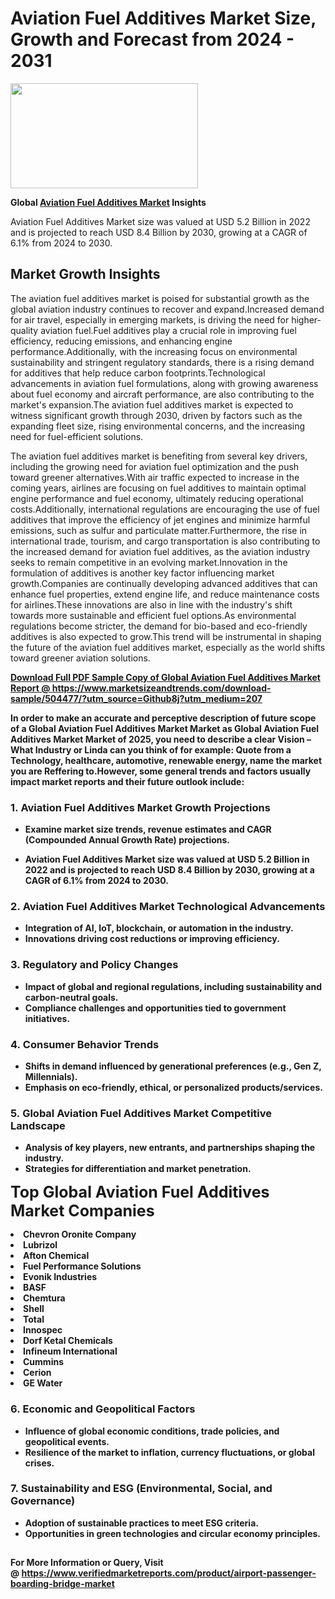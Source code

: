 <H1>Aviation Fuel Additives Market Size, Growth and Forecast from 2024 - 2031</H1><img class="aligncenter size-medium wp-image-584254" src="https://thirdeyenews.in/wp-content/uploads/2024/09/Global-Market-Research-300x168.jpeg" alt="" width="300" height="168" /><p><strong>Global&nbsp;<a href="https://www.marketsizeandtrends.com/download-sample/504477/?utm_source=Github8j?utm_medium=207">Aviation Fuel Additives Market</a> Insights</strong></p><p>Aviation Fuel Additives Market size was valued at USD 5.2 Billion in 2022 and is projected to reach USD 8.4 Billion by 2030, growing at a CAGR of 6.1% from 2024 to 2030.</p><p><h2>Market Growth Insights</h2> <p>The aviation fuel additives market is poised for substantial growth as the global aviation industry continues to recover and expand.Increased demand for air travel, especially in emerging markets, is driving the need for higher-quality aviation fuel.Fuel additives play a crucial role in improving fuel efficiency, reducing emissions, and enhancing engine performance.Additionally, with the increasing focus on environmental sustainability and stringent regulatory standards, there is a rising demand for additives that help reduce carbon footprints.Technological advancements in aviation fuel formulations, along with growing awareness about fuel economy and aircraft performance, are also contributing to the market's expansion.The aviation fuel additives market is expected to witness significant growth through 2030, driven by factors such as the expanding fleet size, rising environmental concerns, and the increasing need for fuel-efficient solutions.</p> <p><strong><a href="#"></a></strong></p> <p>The aviation fuel additives market is benefiting from several key drivers, including the growing need for aviation fuel optimization and the push toward greener alternatives.With air traffic expected to increase in the coming years, airlines are focusing on fuel additives to maintain optimal engine performance and fuel economy, ultimately reducing operational costs.Additionally, international regulations are encouraging the use of fuel additives that improve the efficiency of jet engines and minimize harmful emissions, such as sulfur and particulate matter.Furthermore, the rise in international trade, tourism, and cargo transportation is also contributing to the increased demand for aviation fuel additives, as the aviation industry seeks to remain competitive in an evolving market.Innovation in the formulation of additives is another key factor influencing market growth.Companies are continually developing advanced additives that can enhance fuel properties, extend engine life, and reduce maintenance costs for airlines.These innovations are also in line with the industry's shift towards more sustainable and efficient fuel options.As environmental regulations become stricter, the demand for bio-based and eco-friendly additives is also expected to grow.This trend will be instrumental in shaping the future of the aviation fuel additives market, especially as the world shifts toward greener aviation solutions.</p> <p><strong><a href="#"></p><p><span class=""><strong>Download Full PDF Sample Copy of Global Aviation Fuel Additives Market Report</strong> @ <a href="https://www.marketsizeandtrends.com/download-sample/504477/?utm_source=Github8j?utm_medium=207" target="_blank">https://www.marketsizeandtrends.com/download-sample/504477/?utm_source=Github8j?utm_medium=207</a></span></p><p>In order to make an accurate and perceptive description of future scope of a Global&nbsp;Aviation Fuel Additives Market Market as Global&nbsp;Aviation Fuel Additives Market Market of 2025, you need to describe a clear Vision &ndash; What Industry or Linda can you think of for example: Quote from a Technology, healthcare, automotive, renewable energy, name the market you are Reffering to.However, some general trends and factors usually impact market reports and their future outlook include:</p><h3>1.&nbsp;<strong>Aviation Fuel Additives Market Growth Projections</strong></h3><ul><li>Examine market size trends, revenue estimates and CAGR (Compounded Annual Growth Rate) projections.</li><li><p>Aviation Fuel Additives Market size was valued at USD 5.2 Billion in 2022 and is projected to reach USD 8.4 Billion by 2030, growing at a CAGR of 6.1% from 2024 to 2030.</p></li></ul><h3>2.&nbsp;<strong>Aviation Fuel Additives Market Technological Advancements</strong></h3><ul><li>Integration of AI, IoT, blockchain, or automation in the industry.</li><li>Innovations driving cost reductions or improving efficiency.</li></ul><h3>3.&nbsp;<strong>Regulatory and Policy Changes</strong></h3><ul><li>Impact of global and regional regulations, including sustainability and carbon-neutral goals.</li><li>Compliance challenges and opportunities tied to government initiatives.</li></ul><h3>4.&nbsp;<strong>Consumer Behavior Trends</strong></h3><ul><li>Shifts in demand influenced by generational preferences (e.g., Gen Z, Millennials).</li><li>Emphasis on eco-friendly, ethical, or personalized products/services.</li></ul><h3>5.&nbsp;<strong>Global Aviation Fuel Additives Market Competitive Landscape</strong></h3><ul><li>Analysis of key players, new entrants, and partnerships shaping the industry.</li><li>Strategies for differentiation and market penetration.</li></ul><p data-pm-slice="1 1 []"><span style="color: inherit; font-family: inherit; font-size: 25px;">Top Global Aviation Fuel Additives Market Companies</span></p><div class="" data-test-id=""><p><li>Chevron Oronite Company</li><li> Lubrizol</li><li> Afton Chemical</li><li> Fuel Performance Solutions</li><li> Evonik Industries</li><li> BASF</li><li> Chemtura</li><li> Shell</li><li> Total</li><li> Innospec</li><li> Dorf Ketal Chemicals</li><li> Infineum International</li><li> Cummins</li><li> Cerion</li><li> GE Water</li></p></div><h3>6.&nbsp;<strong>Economic and Geopolitical Factors</strong></h3><ul><li>Influence of global economic conditions, trade policies, and geopolitical events.</li><li>Resilience of the market to inflation, currency fluctuations, or global crises.</li></ul><h3>7.&nbsp;<strong>Sustainability and ESG (Environmental, Social, and Governance)</strong></h3><ul><li>Adoption of sustainable practices to meet ESG criteria.</li><li>Opportunities in green technologies and circular economy principles.</li></ul><h2><strong style="font-size: 14px;">For More Information or Query, Visit @&nbsp;</strong><a style="background-color: #ffffff; font-size: 14px;" href="https://www.marketsizeandtrends.com/report/aviation-fuel-additives-market/" target="_blank">https://www.verifiedmarketreports.com/product/airport-passenger-boarding-bridge-market</a></h2>